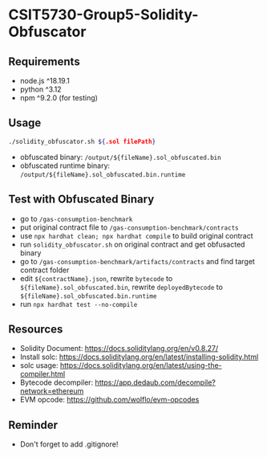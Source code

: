 # CSIT5730-Group5-Solidity-Obfuscator

## Requirements

- node.js ^18.19.1
- python ^3.12
- npm ^9.2.0 (for testing)

## Usage

```sh
./solidity_obfuscator.sh ${.sol filePath}
```

- obfuscated binary: `/output/${fileName}.sol_obfuscated.bin`
- obfuscated runtime binary: `/output/${fileName}.sol_obfuscated.bin.runtime`

## Test with Obfuscated Binary

- go to `/gas-consumption-benchmark`
- put original contract file to `/gas-consumption-benchmark/contracts`
- use `npx hardhat clean; npx hardhat compile` to build original contract
- run `solidity_obfuscator.sh` on original contract and get obfusacted binary
- go to `/gas-consumption-benchmark/artifacts/contracts` and find target contract folder
- edit `${contractName}.json`, rewrite `bytecode` to `${fileName}.sol_obfuscated.bin`, rewrite `deployedBytecode` to `${fileName}.sol_obfuscated.bin.runtime`
- run `npx hardhat test --no-compile`

## Resources

- Solidity Document: https://docs.soliditylang.org/en/v0.8.27/
- Install solc: https://docs.soliditylang.org/en/latest/installing-solidity.html
- solc usage: https://docs.soliditylang.org/en/latest/using-the-compiler.html
- Bytecode decompiler: https://app.dedaub.com/decompile?network=ethereum
- EVM opcode: https://github.com/wolflo/evm-opcodes

## Reminder

- Don't forget to add .gitignore!
